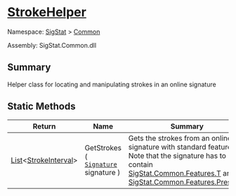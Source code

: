 # [StrokeHelper](./StrokeHelper.md)

Namespace: [SigStat]() > [Common](./README.md)

Assembly: SigStat.Common.dll

## Summary
Helper class for locating and manipulating strokes in an online signature

## Static Methods

| Return | Name | Summary | 
| --- | --- | --- | 
| [List](https://docs.microsoft.com/en-us/dotnet/api/System.Collections.Generic.List-1)\<[StrokeInterval](./StrokeInterval.md)> | GetStrokes ( [`Signature`](./Signature.md) signature ) | Gets the strokes from an online signature with standard features. Note that  the signature has to contain [SigStat.Common.Features.T](https://github.com/sigstat/sigstat/tree/master/docs/md/SigStat/Common/FeatureDescriptor-1.md) and [SigStat.Common.Features.Pressure](https://github.com/sigstat/sigstat/tree/master/docs/md/SigStat/Common/FeatureDescriptor-1.md) | 


